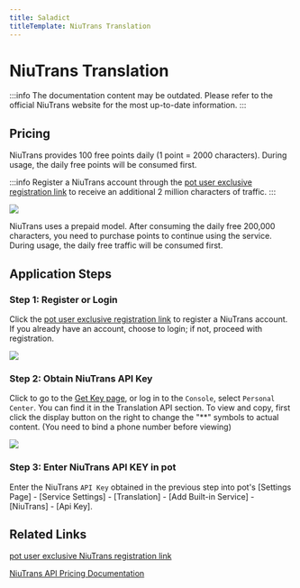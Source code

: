 ```yaml
---
title: Saladict
titleTemplate: NiuTrans Translation
---
```


# NiuTrans Translation

:::info
The documentation content may be outdated. Please refer to the official NiuTrans website for the most up-to-date information.
:::

## Pricing

NiuTrans provides 100 free points daily (1 point = 2000 characters). During usage, the daily free points will be consumed first.

:::info
Register a NiuTrans account through the [pot user exclusive registration link](https://niutrans.com/login?active=3&userSource=pot) to receive an additional 2 million characters of traffic.
:::

![](./asset/niutrans1.png)

NiuTrans uses a prepaid model. After consuming the daily free 200,000 characters, you need to purchase points to continue using the service. During usage, the daily free traffic will be consumed first.

## Application Steps

### Step 1: Register or Login

Click the [pot user exclusive registration link](https://niutrans.com/login?active=3&userSource=pot) to register a NiuTrans account. If you already have an account, choose to login; if not, proceed with registration.

![](./asset//niutrans2.png)

### Step 2: Obtain NiuTrans API Key

Click to go to the [Get Key page](https://niutrans.com/cloud/account_info/info), or log in to the `Console`, select `Personal Center`. You can find it in the Translation API section. To view and copy, first click the display button on the right to change the "**" symbols to actual content. (You need to bind a phone number before viewing)

![](./asset/niutrans3.png)

### Step 3: Enter NiuTrans API KEY in pot

Enter the NiuTrans `API Key` obtained in the previous step into pot's [Settings Page] - [Service Settings] - [Translation] - [Add Built-in Service] - [NiuTrans] - [Api Key].

## Related Links

[pot user exclusive NiuTrans registration link](https://niutrans.com/login?active=3&userSource=pot)

[NiuTrans API Pricing Documentation](https://niutrans.com/price)
